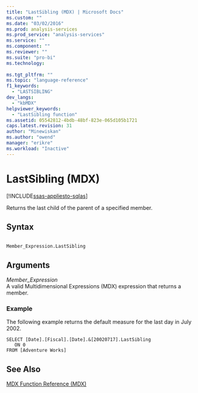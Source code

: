 ```yaml
---
title: "LastSibling (MDX) | Microsoft Docs"
ms.custom: ""
ms.date: "03/02/2016"
ms.prod: analysis-services
ms.prod_service: "analysis-services"
ms.service: ""
ms.component: ""
ms.reviewer: ""
ms.suite: "pro-bi"
ms.technology: 
  
ms.tgt_pltfrm: ""
ms.topic: "language-reference"
f1_keywords: 
  - "LASTSIBLING"
dev_langs: 
  - "kbMDX"
helpviewer_keywords: 
  - "LastSibling function"
ms.assetid: 05542812-4bdb-48bf-823e-065d105b1721
caps.latest.revision: 31
author: "Minewiskan"
ms.author: "owend"
manager: "erikre"
ms.workload: "Inactive"
---
```

# LastSibling (MDX)
[!INCLUDE[ssas-appliesto-sqlas](../includes/ssas-appliesto-sqlas.md)]

  Returns the last child of the parent of a specified member.  
  
## Syntax  
  
```  
  
Member_Expression.LastSibling   
```  
  
## Arguments  
 *Member_Expression*  
 A valid Multidimensional Expressions (MDX) expression that returns a member.  
  
### Example  
 The following example returns the default measure for the last day in July 2002.  
  
```  
SELECT [Date].[Fiscal].[Date].&[20020717].LastSibling   
   ON 0  
FROM [Adventure Works]  
```  
  
## See Also  
 [MDX Function Reference &#40;MDX&#41;](../mdx/mdx-function-reference-mdx.md)  
  
  
